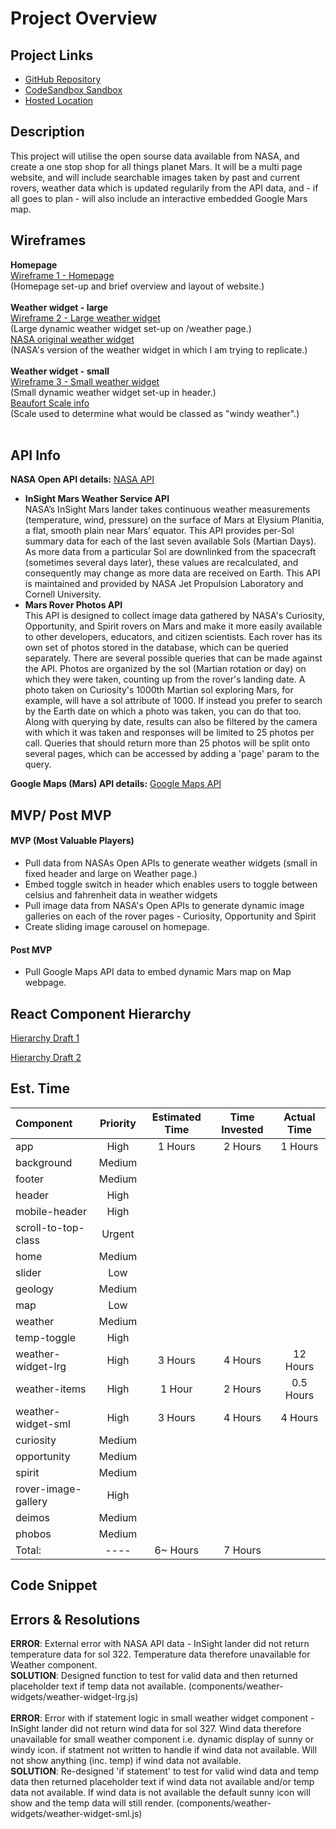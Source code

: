 # Project Overview

## Project Links

- [GitHub Repository](https://github.com/joeyhutchinson/react-project-v2)<br/>
- [CodeSandbox Sandbox](https://codesandbox.io/s/github/joeyhutchinson/react-project-v2)<br/>
- [Hosted Location]()<br/>

## Description

This project will utilise the open sourse data available from NASA, and create a one stop shop for all things planet Mars. It will be a multi page website, and will include searchable images taken by past and current rovers, weather data which is updated regularily from the API data, and - if all goes to plan - will also include an interactive embedded Google Mars map. <br/>

## Wireframes
**Homepage**<br/>
[Wireframe 1 - Homepage](https://photos.google.com/share/AF1QipMwMH7_znQlQ6FihfwVoP3q7yiKVvB8rx86eK0r5B7xNnE1O0N2Gc8Q3nbpsMsDqA?key=RERmXzlZWkRvNmV2Q2JSZkZJbUdyWDllVWhGQ2tR)<br/>
(Homepage set-up and brief overview and layout of website.)<br/><br/>
**Weather widget - large**<br/>
[Wireframe 2 - Large weather widget](https://photos.app.goo.gl/fjddEykfgrUSte257)<br/>
(Large dynamic weather widget set-up on /weather page.)<br/>
[NASA original weather widget](https://mars.nasa.gov/insight/weather/)<br/>
(NASA's version of the weather widget in which I am trying to replicate.)<br/><br/>
**Weather widget - small**<br/>
[Wireframe 3 - Small weather widget](https://photos.app.goo.gl/KwRZbjRRBizgCTLT9)<br/>
(Small dynamic weather widget set-up in header.)<br/>
[Beaufort Scale info](https://en.wikipedia.org/wiki/Beaufort_scale)<br/>
(Scale used to determine what would be classed as "windy weather".)<br/><br/>

## API Info

**NASA Open API details:** [NASA API](https://api.nasa.gov/)<br/>

- **InSight Mars Weather Service API**<br/>
  NASA’s InSight Mars lander takes continuous weather measurements (temperature, wind, pressure) on the surface of Mars at Elysium Planitia, a flat, smooth plain near Mars’ equator. This API provides per-Sol summary data for each of the last seven available Sols (Martian Days). As more data from a particular Sol are downlinked from the spacecraft (sometimes several days later), these values are recalculated, and consequently may change as more data are received on Earth. This API is maintained and provided by NASA Jet Propulsion Laboratory and Cornell University.<br/>
- **Mars Rover Photos API**<br/>
  This API is designed to collect image data gathered by NASA's Curiosity, Opportunity, and Spirit rovers on Mars and make it more easily available to other developers, educators, and citizen scientists. Each rover has its own set of photos stored in the database, which can be queried separately. There are several possible queries that can be made against the API. Photos are organized by the sol (Martian rotation or day) on which they were taken, counting up from the rover's landing date. A photo taken on Curiosity's 1000th Martian sol exploring Mars, for example, will have a sol attribute of 1000. If instead you prefer to search by the Earth date on which a photo was taken, you can do that too. Along with querying by date, results can also be filtered by the camera with which it was taken and responses will be limited to 25 photos per call. Queries that should return more than 25 photos will be split onto several pages, which can be accessed by adding a 'page' param to the query.<br/>

**Google Maps (Mars) API details:** [Google Maps API]()<br/>

## MVP/ Post MVP

#### MVP (Most Valuable Players)

- Pull data from NASAs Open APIs to generate weather widgets (small in fixed header and large on Weather page.)
- Embed toggle switch in header which enables users to toggle between celsius and fahrenheit data in weather widgets
- Pull image data from NASA's Open APIs to generate dynamic image galleries on each of the rover pages - Curiosity, Opportunity and Spirit
- Create sliding image carousel on homepage.

#### Post MVP

- Pull Google Maps API data to embed dynamic Mars map on Map webpage.

## React Component Hierarchy

[Hierarchy Draft 1](https://photos.google.com/share/AF1QipOYuBPHb3RH9W9jBdtETHhBwoj3yavbeIQqGHrpgEPBs6_tfuG_WMjnFVA6D6SRPg?key=ZXlLZEJlakpOMDAzWC1hUFpVZFpfWDNrZFE1eEtB)<br />

[Hierarchy Draft 2](https://www.draw.io/?lightbox=1&edit=_blank&layers=1&nav=1&title=Untitled%20Diagram.drawio#R7V1bd5u4Fv41Xj3nIV4IEODHJG46s6Y50zXpmk6fumRbsZli4ABO4vn1I4m7JGMcI2wnpA81Qtz2%2FvbWvkkaGbfrl08RClf3wQJ7I11bvIyM6UjXgalb5D%2Fask1bbBOmDcvIXWSdyoYH9x%2BcNWpZ68Zd4LjWMQkCL3HDeuM88H08T2ptKIqC53q3x8CrPzVESyw0PMyRJ7Z%2BcxfJKmu1oFme%2BAW7y1X%2BaGBN0jNrlPfOPiVeoUXwXGkyPo6M2ygIkvTX%2BuUWe5R6OWHS6%2B52nC3eLMJ%2B0uaCP78Y3%2Fw%2Fk80z%2FOfH%2FTX8y1sF6AoYRnqfJ%2BRtsm%2FOXjfZ5kSIgo2%2FwPQ22si4eV65CX4I0ZyefSZsJ22rZO2RI0B%2BPrqedxt4QUSO%2FcAnnW6Q5y59cujhR%2FKmNwsUr9jdaPc4iYKfOL9gpBt3dxb5K87kVCfkusneFEcJftlJBFCQloASB2ucRFvSJbvA0jJuZHi0nOz4ueSulXNsVWGskXdEGaKWxb1LmpMfGdkPYMHEelccKOQh44BuihwwLAkHIFDFAcPZzwG8IHohOwyiZBUsAx95H8vWmzqPyj6fgyDMSP03TpJtpuTQJgnqfCMEjLZ%2FVQ%2B%2B05uNYX44fclunh5tsyOiWEJ6R8%2F1fxY8ou%2FbzCHyecEmmuMm7ZBpuQRFS5w0dISGnOcR9lDiPtXfRMa%2F7NIvgUvesZRWu44VaHEQSF8su6pEwXUUoW2lW0g7xA3P4TCZP7cEVXrHEmLFN74edab%2BllCXS695IgQCqASBjlFHhqkpQiCY1J5jaD0gMJemEyNQGIA09kdHssBPKu307%2B7uPDQesI7E21Ejlv3uOLeXIZajRAHYsK4ADAfWb5FCSlAAezWJcKOONMlEkz9n13vt6a9G89jwQvFbjJZafbTUL8BIs9UYaa8dIrvCUv79NSxZHvVz4hD55PeS%2Fr4Ow7x5FuWNu1vSSyt4tP6%2FoZ46Q8bVc%2BaXXJMufhCtkVd24O%2Fk5g1xghJMLmC300b2TYLX4dctgYU9zTsTCrj8DUhb9UN2v7PQkZOoPX4jisM0hPLovlCpEsXD0WcG8wyrLiZpX0DsLMyKnzknKMZRRq1ciDNkHeU9wgmnrXTRewQy7xHwrkNnYzEQddkNmv9cMu3UDk6PaO162xRO5BRah4x9hkFpusLeE07cORLOsN63smtQ5DJI7ugfIz%2B%2BinHkPjI43rDIGHmPmClK%2BhZa%2BFKcYrC5ilPcpIhn4JEgHvKhQEgISVtZmKs4ygkLGWlJy5T%2Bpm8HKSkh4ce%2BvqDom6PnVbfRy9uk%2FCvO3G38eeLS4YSdvQ3WYeBjNvTmV6TcLK4gqGZvkcoUbQbssCpGtJXFZOiJUopqzakQ0SYWrqFNVGYIArzr4tTaXSzSh1fDQfRMyhtYDo%2B0UWMtWdynfLXK16dS2Ya%2BxamCtKWcQiqpZU9olMzQthWyk%2FGyaE9FtzhnVy7JJLi8rnIOxWX7svICPOfZYcH%2BamMdlFk%2FAb3tdOtBETpBsc4caEJNVKyPzhzP530oVoMbxXVLolhlgVFlcVEgxkXvCMPI13dL%2B9MPaibvGpyc9sbkPOxzdUaz3dJoBse6lcfJgC3w4ReMFp3LwOn1Dy8DpiQx07P%2BEbMC3zBKVjj65hIIJg90kH9jmkg%2FOy7oLbJjguNSIXIWLiH94M0ITmVEdNcsCZwSM1VFQC%2Fbp%2B56SV7dc2f0A%2BI5ImbW3RQlaIZi%2FOMT9nGEvHH8tJSxdGqZ%2Bo0jsvTOgZPpx1EnGTUD2jWmAUNkGjREntnKRg%2F9HEePMnRTidZ8H1WDNfLQTdthp%2Fv0l8nZZHwGtG3skb9R4TV3ncXgX9jUDnovrr%2Ba2CPQOzFuOHQpjkXmeskUY5N3dzQ62a15pKsJppugzm%2FAqyDFoUJdHNJdwrWXNzeOQ06wZENCzx6FWGe0IGPo%2BO9YID6LozRQOKtpaShzKehaj5sUURM5S%2BtM74ALpsWpN03kgixWyWvn7pggGlOx5xJ34ldq6rCn2TeMLWnzDzdtL%2BPTZdAZhe5veFu9hrT8%2BEmbZN2pmqx2To%2Ft6cHcJ3JkWVmBEu%2BtQPpvJJQ7HYECSR6oomuPK0XjIy4QijI6kcADqoKHKXqbOSMpHUa0zDInRRn7NR4fNY3qDT4cvEI%2BIfNXmuQIlsuUv%2FZNsnLjcRgFYTyudBCyIOkDd2U8iswJf0tJSkXMk7zmYyLidqOZh6c0h8M%2FtXay4TPeK9R1C9agDm1RERbuSC9Qh7Ky1wwvOb%2Fug5nr4TzeUrB01k0MuFaD2QGNDa5QwTr5kA%2FblFX6i2tapk0HbQ%2FFsTs%2FxCpuzND3VUW5P4RoyxlXdc8bsH%2BsE8nVNkLeumjrRBZA4Yok%2BzLeoei2PcyjwPO%2BBl%2BD8Hf%2FnkhfcktBdJxgnmFwFOhaC3tepkCVCbfdSc10v060TF20l%2FO9TrOlJgokVKApKoLe9Ry1wRjzAnHUEIyxDGuiBldtSiCPLfA6SiPkr1nNVZFbF1Uo%2FiwOZVZTE9mvoaaZEtW7cDTNpsaph2bY%2BxLELi3VGEk8%2F89ch8Ig5i3lhEJjhyqvJAWCTUJARt4xn2%2FGbAcymLj%2B8itD15VVAeT6ZUnrCcbk%2BXiNwnFYphqqIwn768YOBBo3TktLpHo1BC1Rxsl7e8FyexAY9KltaRIwWBqaEBtrAIMIhgkf%2BJc4Xv1iwW7jeKHw%2FP0tQc7Mk9PWaTGXk5Ylhg0y1CB1h8I0m5NLAyNpu3YwjU3OeZHMFQSOhMSmsrmC4iB3HCx3xXUaIkHHxGkacNPooPZMZV0tlYtEzO7UTffUzN1oTiNLcvWy6cfKUgKK8Zz7yLu96r4oLSll6ZXSsmkK%2FQ5oHRBRWlvSJxXFYvsv1IpqsCMv1SpUP0B3jQ1HTGD1io0WpWIsCIKjj084rQrL6oTShTm0qlRpbaOCB%2BNrFiRJsD4AXztKx3gAsdq0Mfm%2BjY%2FHm3DBZhupYn09oWMAUS0YfbJezFz%2B9vG7wP3zqCzoR3FztQcSBpkSBikrPRBDANUJNrXpNZ0z7fjcaD8s4%2Be2iepUFuJXxjIx35JlVwZuSbglGfx65VYu4FXLCPsLYnMMDJMyDJxavoAYS%2FiGZ8z8q3CM%2FP7PY6Eq%2Fzvwr%2BDfRBzS%2BuWfGKW4%2FvIr5R3yxKkh74dPDm8bnljOTNFnzAWKfm1ErO5zZJZQ5s0K03qMTEFRvgDolXGiQ0drRy%2BIaUXauDemyZIQvTLNFke19xGhKXLSDVnsE0doZPmTXiM0tjhk7jB5WDXgYO00sq5fb7BFoU6vy5ROrFstXVPsdcuUvoYpVzqXUM%2FL4KqFzDJ1C%2FK8d%2FeBlQuczdZctzvWgDGq1e4Cpyjm3VG9y46%2B4MglRKUq%2F6CJmy1qsHKbdn%2BxrykH0JFFgBNuJVShiKCr1eO45xjmhEOogiJAR5LUWQWzQAxWDLVi3ZYH8fMxT14qNhENhMvXZhNOm5UNp9Jm1mm1mbOjrKdjZeZwORDD6EOZiU7rFLvrQZmpVma2fW7KzGpR6%2FjAJtpeQLmjzk8PODl5zd3k7W66amdzVJsmplYmR6cTSsvZ0WrnsA4TV%2FfM0eYMJCiZwa%2FLQK9stdGJWOnwB1Gwrk%2Fzsun6R%2BSp8yhgiVqWiNCe0xDLBeT%2Bdi1tws%2B66YC1fIDFloS7pTUs6iIsoif%2F4T4I%2FPgD5dpm4KGYaeKiMbLVynplIdBkSyicuf%2FS89pCINWhnTsV%2FPxFs%2BX85GO9CrO%2BWYzkvcym%2FormVeYDVbV6ZxO51B84bNbV4Ikc7olwCLFl01b6XctSu8AocRu9VFnUbzIx63EWx9635oM0zoJf3CS9I8yOvlfOlHeiB9vKgcJ4DdBarzWhKPzMr%2F2gaA668Jw9utWxj%2Btv9jLHXRNT4r%2BHIZGXjT9oY%2FVBbv3stLGk8u%2Fta2PNeo027lSL6qfVogCY%2FajRnQ%2FaqRd36Pe2%2Fc0%2B0oQF%2F6orAIVu5CaDClWrQoW57megQ7Vuo79DbPRQUNjcHDDZVsrSNakURl92bwU2YKIPTDh8UFUy7axvTMi2Ghww0R8mCAc44%2BL0ikKyt9BbM8Drexycun4O5JNl9tveisLDkFtueaKogo5f1jnfHnNneJifR1jvr8iUlmxuMwjAuQiAmnUkHdCTAHAxNmfPJiAT2NhfkQDkY8tbE4DuIdt9GETjVZ6i7WhsDvEObEai%2BGIHX6D3orzFOMgfwVO2i8Mn5Hk4EqPKl74GMl%2BKMzn5JolAb7F41rvXIcaJ7T5%2B2CtlVnFdANC0XgYymX87gPC1IFRje%2FHrsLYGYXcwGQqTuoSJGsuIN52BsONfZwkifkOBfpQVEEdMZrlMcYJcL%2F7K1ort1nI5%2FWZsfAL6DCwX8LpAuQbpPzEoyrYJu0e%2B%2B4jjhG6NSi%2FMdkiKE5Tg8bp68oAi%2BqpJK70xezR31%2FJyN%2F4cILYGknBdcWbYKeqMgsWOWU8qOW13ilJWcA%2FyjxhkZZCVs5IVfpPPM5CVbnZ%2BPj8rszqdt6xjSgubLLOodDpVbDlPOZyusImrD4GKau8nmvw5O2PLXH9zXzIGgqb%2Biqxis8XS4BckNcUeSJVkjJIN17sVjXRyePeywe8CrEo2gGk0Coci8OYPrS3phJIVndTMYXjY3Kfbqjx%2BjWd48i0%2FgSGqsg%2FMwx8mMe52efhQjDQ%2BAEU2qquPMcSgsrumMxbY9GIyUhD1%2FITTTWKK9dtYc4STTUTX1YzZ3pzkxwKH5Cuy01T2dC14ZBRiVz2vsF8erekmnvF4fHEIKQY9BQgRtv%2BUreYuraDih5oOEfK24skq9m0ERutldpwjTY8jeSlWw1WWwXhr4VidM5OM04djDVk1VtcrmZSRlfZrmrzX0Ao%2Ff8aULQ7Rb8mqZDHkN6Fwz8JJnLRV1Kaa%2FLDguzktl0Trzo0TJ4hnbtw3l9A4%2BRwt39xIAAx%2B%2BrCsMr3focAU3en6QlJpbLxxOaluI%2FJDML4dlrgsr6XbY3HjA%2BliUbm3pQBNsi1GmFT%2FShAU74ZOHCK%2FxskcJ5SEV8%2FZy1%2BTLn4QrekWTjyQ8ju5eQPLJaWQek7fQUxwufzVpC19lS7WxDvDqkZBBTmyXRd6VkFiEqfKMIPLDlbP7VsEr7yqRwU2pBRfr8VsyYgo1WFQHRxbRBp6XXj%2B7i5j9SsXnj9s8SAgifUUwl9bYl5Tx4I9xuHDmg4AaE0J7c%2FisCLCpVAX%2Bp%2FAx65UG%2Bi3LIpYUSK0Yb6JKMUeAk%2FW9r%2FNmjXJ1E18%2FYRcL7ut6y%2FSQ3t6sFSfJKTY4DLVXavsO%2FQuIMc5uzIrWIo4ZfuEACiOQaI7cmaIGyDWMLBALoRtQdE4BrIdSVWCTKxGrUMmopmrFAkcemo1WmmHWnHVJeHA6FPVWPX6Ptmqq9L9qtRlMqCYshxQoBYFE%2F38UCBmPAcUKB4TNKc%2FGJDDKKCOYhk1peUa98EC0x7%2FAg%3D%3D) <br/>

## Est. Time

| Component             | Priority | Estimated Time | Time Invested | Actual Time |
| :--------             | :------: | :------------: | :-----------: | :---------: |
| app                   |   High   |    1 Hours     |    2 Hours    |    1 Hours
| background            |   Medium |                |               |
| footer                |   Medium |                |               |
| header                |   High   |                |               |
| mobile-header         |   High   |                |               |
| scroll-to-top-class   |   Urgent |                |               |
| home                  |   Medium |                |               |
| slider                |   Low    |                |               |
| geology               |   Medium |                |               |
| map                   |   Low    |                |               |
| weather               |   Medium |                |               |
| temp-toggle           |   High   |                |               |
| weather-widget-lrg    |   High   |    3 Hours     |   4 Hours     |    12 Hours
| weather-items         |   High   |    1 Hour      |   2 Hours     |    0.5 Hours
| weather-widget-sml    |   High   |    3 Hours     |   4 Hours     |    4 Hours
| curiosity             |   Medium |                |               |
| opportunity           |   Medium |                |               |
| spirit                |   Medium |                |               |
| rover-image-gallery   |   High   |                |               |
| deimos                |   Medium |                |               |
| phobos                |   Medium |                |               |
| Total:                |   ----   |    6~ Hours    |    7 Hours    |

## Code Snippet

## Errors & Resolutions

**ERROR**: External error with NASA API data - InSight lander did not return temperature data for sol 322. Temperature data therefore unavailable for Weather component.<br/>
**SOLUTION**: Designed function to test for valid data and then returned placeholder text if temp data not available. (components/weather-widgets/weather-widget-lrg.js)<br/><br/>
**ERROR**: Error with if statement logic in small weather widget component - InSight lander did not return wind data for sol 327. Wind data therefore unavailable for small weather component i.e. dynamic display of sunny or windy icon. if statment not written to handle if wind data not available. Will not show anything (inc. temp) if wind data not available.<br/>
**SOLUTION**: Re-designed 'if statement' to test for valid wind data and temp data then returned placeholder text if wind data not available and/or temp data not available. If wind data is not available the default sunny icon will show and the temp data will still render. (components/weather-widgets/weather-widget-sml.js)<br/><br/>
